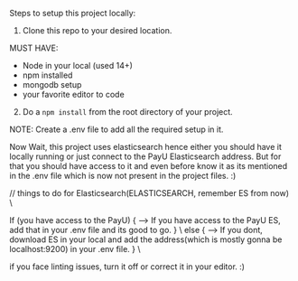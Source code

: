 Steps to setup this project locally:

1. Clone this repo to your desired location.

MUST HAVE:
 - Node in your local (used 14+)
 - npm installed
 - mongodb setup
 - your favorite editor to code

2. Do a `npm install` from the root directory of your project.


NOTE: Create a .env file to add all the required setup in it.

Now Wait, this project uses elasticsearch hence either you should have it locally running or just connect to the PayU Elasticsearch address. But for that you should have access to it and even before know it as its
mentioned in the .env file which is now not present in the project files. :)

// things to do for Elasticsearch(ELASTICSEARCH, remember ES from now) \

If (you have access to the PayU) {
    --> If you have access to the PayU ES, add that in your .env file and its good to go.
} \ 
else {
    --> If you dont, download ES in your local and add the address(which is mostly gonna be localhost:9200) in your .env file.
} \

if you face linting issues, turn it off or correct it in your editor. :)





